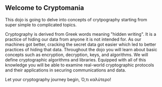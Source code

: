 ## Welcome to Cryptomania

This dojo is going to delve into concepts of crytpography starting from super simple to complicated topics.

Cryptography is derived from Greek words meaning "hidden writing". It is a practice of hiding our data from anyone it is not intended for. As our machines got better, cracking the secret data got easier which led to better practices of hiding that data. Throughout the dojo you will learn about basic concepts such as encryption, decryption, keys, and algorithms. We will define cryptographic algorithms and libraries. Equipped with all of this knowledge you will be able to examine real-world cryptographic protocols and their applications in securing communications and data.

Let your cryptography journey begin, Ό,τι καλύτερο!
